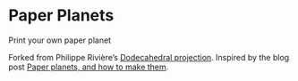 # Paper Planets

Print your own paper planet

Forked from Philippe Rivière’s [Dodecahedral projection](https://bl.ocks.org/Fil/61bf310184055add159620a977112069). Inspired by the blog post [Paper planets, and how to make them](https://visionscarto.net/paper-planets-and-how-to-make-them).
